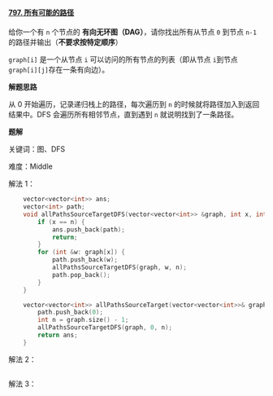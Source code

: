 #### [797. 所有可能的路径](https://leetcode.cn/problems/all-paths-from-source-to-target/)

给你一个有 `n` 个节点的 **有向无环图（DAG）**，请你找出所有从节点 `0` 到节点 `n-1` 的路径并输出（**不要求按特定顺序**）

 `graph[i]` 是一个从节点 `i` 可以访问的所有节点的列表（即从节点 `i`到节点 `graph[i][j]`存在一条有向边）。

**解题思路**

从 0 开始遍历，记录递归栈上的路径，每次遍历到 `n` 的时候就将路径加入到返回结果中。DFS 会遍历所有相邻节点，直到遇到 `n` 就说明找到了一条路径。

**题解**

关键词：图、DFS

难度：Middle

解法 1：

```c++
    vector<vector<int>> ans;
    vector<int> path;
    void allPathsSourceTargetDFS(vector<vector<int>> &graph, int x, int n) {
        if (x == n) {
            ans.push_back(path);
            return;
        }
        for (int &w: graph[x]) {
            path.push_back(w);
            allPathsSourceTargetDFS(graph, w, n);
            path.pop_back();
        }
    }

    vector<vector<int>> allPathsSourceTarget(vector<vector<int>>& graph) {
        path.push_back(0);
        int n = graph.size() - 1;
        allPathsSourceTargetDFS(graph, 0, n);
        return ans;
    }
```

解法 2：

```c++

```

解法 3：

```c++

```

